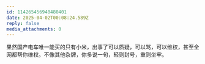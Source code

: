 ```yaml
---
id: 114265456940480401
date: 2025-04-02T00:08:24.589Z
reply: false
media_attachments: 0
---
```


果然国产电车唯一能买的只有小米，出事了可以质疑，可以骂，可以维权，甚至全网都帮你维权。不像其他杂牌，你多说一句，轻则封号，重则坐牢。

